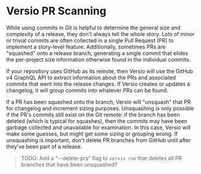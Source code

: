 # Versio PR Scanning

While using commits in Git is helpful to determine the general size and
complexity of a release, they don't always tell the whole story. Lots of
minor or trivial commits are often collected in a single Pull Request
(PR) to implement a story-level feature. Additionally, sometimes PRs are
"squashed" onto a release branch, generating a single commit that elides
the per-project size information otherwise found in the individual
commits.

If your repository uses GitHub as its remote, then Versio will use the
GitHub v4 GraphQL API to extract information about the PRs and
associated commits that went into the release changes. If Versio creates
or updates a changelog, it will group commits into whatever PRs can be
found.

If a PR has been squashed onto the branch, Versio will "unsquash" that
PR for changelog and increment sizing purposes. Unsquashing is only
possible if the PR's commits still exist on the Git remote: if the
branch has been deleted (which is typical for squashes), then the
commits may have been garbage collected and unavailable for examination.
In this case, Versio will make some guesses, but might get some sizing
or grouping wrong. If unsquashing is important, don't delete PR branches
from GitHub until after they've been part of a release.

> TODO: Add a "--delete-prs" flag to `versio run` that deletes all PR
> branches that have been unsquashed?
